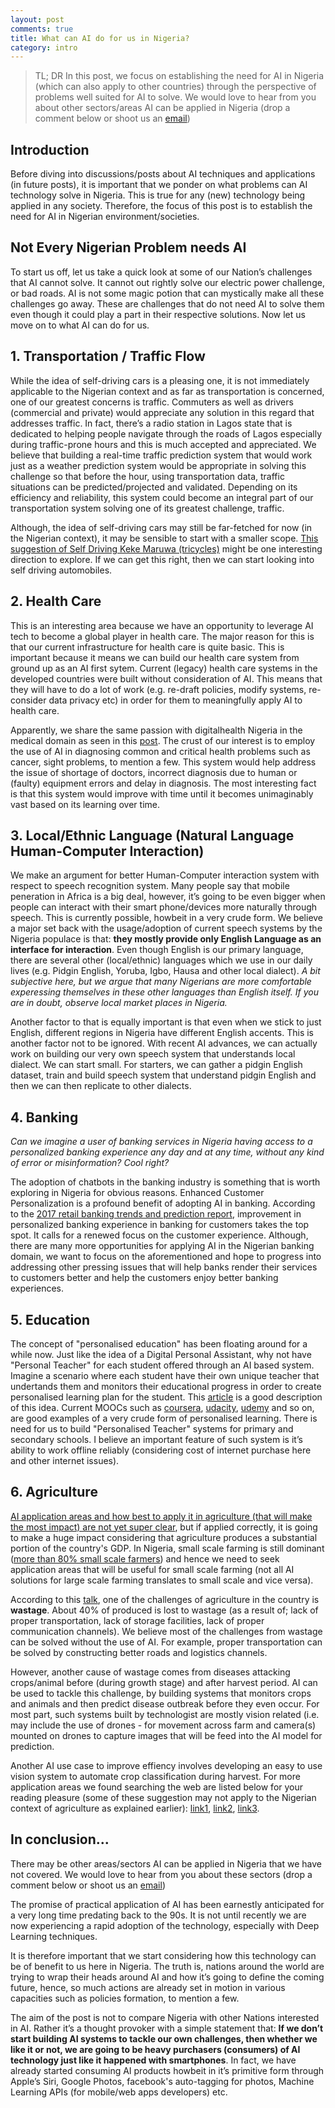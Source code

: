 ```yaml
---
layout: post
comments: true
title: What can AI do for us in Nigeria?
category: intro
---
```


> TL; DR
> In this post, we focus on establishing the need for AI in Nigeria (which can also apply to other countries) through the perspective of problems well suited for AI to solve. We would love to hear from you about other sectors/areas AI can be applied in Nigeria (drop a comment below or shoot us an [email](mailto:mikaelovi@gmail.com))

## Introduction
Before diving into discussions/posts about AI techniques and applications (in future posts), it is important that we ponder on what problems can AI technology solve in Nigeria. This is true for any (new) technology being applied in any society. Therefore, the focus of this post is to establish the need for AI in Nigerian environment/societies. 

## Not Every Nigerian Problem needs AI
To start us off, let us take a quick look at some of our Nation’s challenges that AI cannot solve. It cannot out rightly solve our electric power challenge, or bad roads. AI is not some magic potion that can mystically make all these challenges go away. These are challenges that do not need AI to solve them even though it could play a part in their respective solutions. Now let us move on to what AI can do for us.

## 1. Transportation / Traffic Flow
While the idea of self-driving cars is a pleasing one, it is not immediately applicable to the Nigerian context and as far as transportation is concerned, one of our greatest concerns is traffic. Commuters as well as drivers (commercial and private) would appreciate any solution in this regard that addresses traffic. In fact, there’s a radio station in Lagos state that is dedicated to helping people navigate through the roads of Lagos especially during traffic-prone hours and this is much accepted and appreciated. We believe that building a real-time traffic prediction system that would work just as a weather prediction system would be appropriate in solving this challenge so that before the hour, using transportation data, traffic situations can be predicted/projected and validated. Depending on its efficiency and reliability, this system could become an integral part of our transportation system solving one of its greatest challenge, traffic.

Although, the idea of self-driving cars may still be far-fetched for now (in the Nigerian context), it may be sensible to start with a smaller scope. [This suggestion of Self Driving Keke Maruwa (tricycles)](https://youtu.be/XjsYNnMmetM?t=385) might be one interesting direction to explore. If we can get this right, then we can start looking into self driving automobiles.

## 2. Health Care
This is an interesting area because we have an opportunity to leverage AI tech to become a global player in health care. The major reason for this is that our current infrastructure for health care is quite basic. This is important because it means we can build our health care system from ground up as an AI first sytem. Current (legacy) health care systems in the developed countries were built without consideration of AI. This means that they will have to do a lot of work (e.g. re-draft policies, modify systems, re-consider data privacy etc) in order for them to meaningfully apply AI to health care.

Apparently, we share the same passion with digitalhealth Nigeria in the medical domain as seen in this [post](http://digitalhealth.com.ng/2016/10/29/tech-doctor-shortage-nigeria/). The crust of our interest is to employ the use of AI in diagnosing common and critical health problems such as cancer, sight problems, to mention a few. This system would help address the issue of shortage of doctors, incorrect diagnosis due to human or (faulty) equipment errors and delay in diagnosis. The most interesting fact is that this system would improve with time until it becomes unimaginably vast based on its learning over time.

## 3. Local/Ethnic Language (Natural Language Human-Computer Interaction)
We make an argument for better Human-Computer interaction system with respect to speech recognition system. Many people say that mobile peneration in Africa is a big deal, however, it’s going to be even bigger when people can interact with their smart phone/devices more naturally through speech. This is currently possible, howbeit in a very crude form. We believe a major set back with the usage/adoption of current speech systems by the Nigeria populace is that: **they mostly provide only English Language as an interface for interaction**. Even though English is our primary language, there are several other (local/ethnic) languages which we use in our daily lives (e.g. Pidgin English, Yoruba, Igbo, Hausa and other local dialect). *A bit subjective here, but we argue that many Nigerians are more comfortable experessing themselves in these other languages than English itself. If you are in doubt, observe local market places in Nigeria.*

Another factor to that is equally important is that even when we stick to just English, different regions in Nigeria have different English accents. This is another factor not to be ignored. With recent AI advances, we can actually work on building our very own speech system that understands local dialect. We can start small. For starters, we can gather a pidgin English dataset, train and build speech system that understand pidgin English and then we can then replicate to other dialects.

## 4. Banking
*Can we imagine a user of banking services in Nigeria having access to a personalized banking experience any day and at any time, without any kind of error or misinformation? Cool right?*

The adoption of chatbots in the banking industry is something that is worth exploring in Nigeria for obvious reasons. Enhanced Customer Personalization is a profound benefit of adopting AI in banking. According to the [2017 retail banking trends and prediction report](https://thefinancialbrand.com/62858/2017-top-banking-trends-predictions-forecast-digital-fintech-data-api/), improvement in personalized banking experience in banking for customers takes the top spot. It calls for a renewed focus on the customer experience. Although, there are many more opportunities for applying AI in the Nigerian banking domain, we want to focus on the aforementioned and hope to progress into addressing other pressing issues that will help banks render their services to customers better and help the customers enjoy better banking experiences.

## 5. Education
The concept of "personalised education" has been floating around for a while now. Just like the idea of a Digital Personal Assistant, why not have "Personal Teacher" for each student offered through an AI based system. Imagine a scenario where each student have their own unique teacher that undertands them and monitors their educational progress in order to create personalised learning plan for the student. This [article](https://www.theverge.com/2016/4/25/11492102/bill-gates-interview-education-software-artificial-intelligence) is a good description of this idea. 
Current MOOCs such as [coursera](https://www.coursera.org/), [udacity](https://www.udacity.com/), [udemy](https://www.udemy.com/) and so on, are good examples of a very crude form of personalised learning. There is need for us to build "Personalised Teacher" systems for primary and secondary schools. I believe an important feature of such system is it’s ability to work offline reliably (considering cost of internet purchase here and other internet issues).

## 6. Agriculture
[AI application areas and how best to apply it in agriculture (that will make the most impact) are not yet super clear](https://agfundernews.com/the-challenges-for-artificial-intelligence-in-agriculture.html), but if applied correctly, it is going to make a huge impact considering that agriculture produces a substantial portion of the country's GDP.
In Nigeria, small scale farming is still dominant ([more than 80% small scale farmers](http://www.eajournals.org/wp-content/uploads/A-Review-of-Smallholder-Farming-In-Nigeria.pdf)) and hence we need to seek application areas that will be useful for small scale farming (not all AI solutions for large scale farming translates to small scale and vice versa).

According to this [talk](https://youtu.be/OmugiPdc9QY?list=PLOb_h4hKJ00qt9eoBLr3MtsIdCdRaUzmR&t=273), one of the challenges of agriculture in the country is **wastage**. About 40% of produced is lost to wastage (as a result of; lack of proper transportation, lack of storage facilities, lack of proper communication channels). We believe most of the challenges from wastage can be solved without the use of AI. For example, proper transportation can be solved by constructing better roads and logistics channels.

However, another cause of wastage comes from diseases attacking crops/animal before (during growth stage) and after harvest period. AI can be used to tackle this challenge, by building systems that monitors crops and animals and then predict disease outbreak before they even occur. For most part, such systems built by technologist are mostly vision related (i.e. may include the use of drones - for movement across farm and camera(s) mounted on drones to capture images that will be feed into the AI model for prediction.

Another AI use case to improve effiency involves developing an easy to use vision system to automate crop classification during harvest. For more application areas we found searching the web are listed below for your reading pleasure (some of these suggestion may not apply to the Nigerian context of agriculture as explained earlier): [link1](http://ai.business/2016/05/06/artificial-intelligence-in-agriculture-part-2-how-farming-is-going-automated-with-ai-technologies/), [link2](https://www.yenlo.com/blog/5-applications-of-artificial-intelligence-that-are-used-and-useful), [link3](https://www.quora.com/What-are-some-applications-of-AI-in-the-field-of-agriculture).


## In conclusion...
There may be other areas/sectors AI can be applied in Nigeria that we have not covered. We would love to hear from you about these sectors (drop a comment below or shoot us an [email](mailto:mikaelovi@gmail.com))

The promise of practical application of AI has been earnestly anticipated for a very long time predating back to the 90s. It is not until recently we are now experiencing a rapid adoption of the technology, especially with Deep Learning techniques.

It is therefore important that we start considering how this technology can be of benefit to us here in Nigeria. The truth is, nations around the world are trying to wrap their heads around AI and how it’s going to define the coming future, hence, so much actions are already set in motion in various capacities such as policies formation, to mention a few.

The aim of the post is not to compare Nigeria with other Nations interested in AI. Rather it’s a thought provoker with a simple statement that: **If we don’t start building AI systems to tackle our own challenges, then whether we like it or not, we are going to be heavy purchasers (consumers) of AI technology just like it happened with smartphones**. In fact, we have already started consuming AI products howbeit in it’s primitive form through Apple’s Siri, Google Photos, facebook's auto-tagging for photos, Machine Learning APIs (for mobile/web apps developers) etc.

